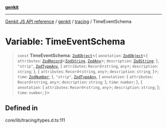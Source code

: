 [**genkit**](../../README.md)

***

[Genkit JS API reference](../../../README.md) / [genkit](../../README.md) / [tracing](../README.md) / TimeEventSchema

# Variable: TimeEventSchema

> `const` **TimeEventSchema**: [`ZodObject`](../../namespaces/z/classes/ZodObject.md)\<\{ `annotation`: [`ZodObject`](../../namespaces/z/classes/ZodObject.md)\<\{ `attributes`: [`ZodRecord`](../../namespaces/z/classes/ZodRecord.md)\<[`ZodString`](../../namespaces/z/classes/ZodString.md), [`ZodAny`](../../namespaces/z/classes/ZodAny.md)\>; `description`: [`ZodString`](../../namespaces/z/classes/ZodString.md); \}, `"strip"`, [`ZodTypeAny`](../../namespaces/z/type-aliases/ZodTypeAny.md), \{ `attributes`: `Record`\<`string`, `any`\>; `description`: `string`; \}, \{ `attributes`: `Record`\<`string`, `any`\>; `description`: `string`; \}\>; `time`: [`ZodNumber`](../../namespaces/z/classes/ZodNumber.md); \}, `"strip"`, [`ZodTypeAny`](../../namespaces/z/type-aliases/ZodTypeAny.md), \{ `annotation`: \{ `attributes`: `Record`\<`string`, `any`\>; `description`: `string`; \}; `time`: `number`; \}, \{ `annotation`: \{ `attributes`: `Record`\<`string`, `any`\>; `description`: `string`; \}; `time`: `number`; \}\>

## Defined in

core/lib/tracing/types.d.ts:111
